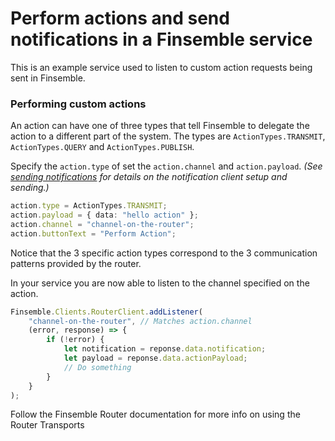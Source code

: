 # Perform actions and send notifications in a Finsemble service

This is an example service used to listen to custom action requests being sent in Finsemble.

### Performing custom actions

An action can have one of three types that tell Finsemble to delegate the action to a different part of the system.
The types are `ActionTypes.TRANSMIT`, `ActionTypes.QUERY` and `ActionTypes.PUBLISH`.

Specify the `action.type` of set the `action.channel` and `action.payload`. _(See [sending notifications](./components/notify) for details on the notification client setup and sending.)_

```typescript
action.type = ActionTypes.TRANSMIT;
action.payload = { data: "hello action" };
action.channel = "channel-on-the-router";
action.buttonText = "Perform Action";
```

Notice that the 3 specific action types correspond to the 3 communication patterns provided by the router.

In your service you are now able to listen to the channel specified on the action.

```typescript
Finsemble.Clients.RouterClient.addListener(
	"channel-on-the-router", // Matches action.channel
	(error, response) => {
		if (!error) {
			let notification = reponse.data.notification;
			let payload = reponse.data.actionPayload;
			// Do something
		}
	}
);
```

Follow the Finsemble Router documentation for more info on using the Router Transports
